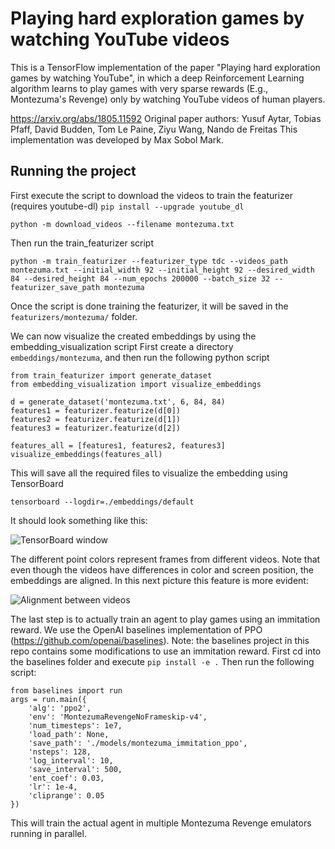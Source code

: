 # Playing hard exploration games by watching YouTube videos

This is a TensorFlow implementation of the paper "Playing hard exploration games by watching YouTube", in which a deep Reinforcement Learning algorithm learns to play games with very sparse rewards (E.g., Montezuma's Revenge) only by watching YouTube videos of human players.

https://arxiv.org/abs/1805.11592
Original paper authors: Yusuf Aytar, Tobias Pfaff, David Budden, Tom Le Paine, Ziyu Wang, Nando de Freitas
This implementation was developed by Max Sobol Mark.

## Running the project
First execute the script to download the videos to train the featurizer (requires youtube-dl)
`pip install --upgrade youtube_dl`

`python -m download_videos --filename montezuma.txt`

Then run the train_featurizer script

`python -m train_featurizer --featurizer_type tdc --videos_path montezuma.txt --initial_width 92 --initial_height 92 --desired_width 84 --desired_height 84 --num_epochs 200000 --batch_size 32 --featurizer_save_path montezuma`

Once the script is done training the featurizer, it will be saved in the `featurizers/montezuma/` folder.

We can now visualize the created embeddings by using the embedding_visualization script
First create a directory `embeddings/montezuma`, and then run the following python script


```
from train_featurizer import generate_dataset
from embedding_visualization import visualize_embeddings

d = generate_dataset('montezuma.txt', 6, 84, 84)
features1 = featurizer.featurize(d[0])
features2 = featurizer.featurize(d[1])
features3 = featurizer.featurize(d[2])

features_all = [features1, features2, features3]
visualize_embeddings(features_all)
```

This will save all the required files to visualize the embedding using TensorBoard

`tensorboard --logdir=./embeddings/default`

It should look something like this:

![TensorBoard window](/t-sne.png "TensorBoard window")

The different point colors represent frames from different videos. Note that even though the videos have differences in color and screen position, the embeddings are aligned. In this next picture this feature is more evident:

![Alignment between videos](/alignment_demo.png "Alignment between videos")


The last step is to actually train an agent to play games using an immitation reward. We use the OpenAI baselines implementation of PPO (https://github.com/openai/baselines).
Note: the baselines project in this repo contains some modifications to use an immitation reward.
First cd into the baselines folder and execute `pip install -e .`
Then run the following script:
```
from baselines import run
args = run.main({
    'alg': 'ppo2',
    'env': 'MontezumaRevengeNoFrameskip-v4',
    'num_timesteps': 1e7,
    'load_path': None,
    'save_path': './models/montezuma_immitation_ppo',
    'nsteps': 128,
    'log_interval': 10,
    'save_interval': 500,
    'ent_coef': 0.03,
    'lr': 1e-4,
    'cliprange': 0.05
})
```

This will train the actual agent in multiple Montezuma Revenge emulators running in parallel.
